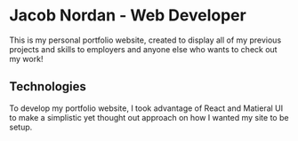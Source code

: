 # Jacob Nordan - Web Developer
This is my personal portfolio website, created to display all of my previous projects and skills to employers and anyone else who wants to check out my work!

## Technologies
To develop my portfolio website, I took advantage of React and Matieral UI to make a simplistic yet thought out approach on how I wanted my site to be setup.
